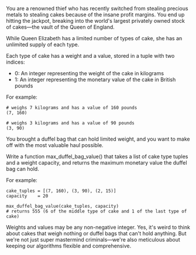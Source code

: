You are a renowned thief who has recently switched from stealing precious metals
to stealing cakes because of the insane profit margins. You end up hitting the
jackpot, breaking into the world's largest privately owned stock of cakes—the
vault of the Queen of England. 


While Queen Elizabeth has a limited number of types of cake, she has an
unlimited supply of each type.

Each type of cake has a weight and a value, stored in a tuple with two indices:

* 0: An integer representing the weight of the cake in kilograms
* 1: An integer representing the monetary value of the cake in British pounds

For example:


```
# weighs 7 kilograms and has a value of 160 pounds
(7, 160)

# weighs 3 kilograms and has a value of 90 pounds
(3, 90)
```

You brought a duffel bag that can hold limited weight, and you want to make off
with the most valuable haul possible.

Write a function max_duffel_bag_value() that takes a list of cake type tuples
and a weight capacity, and returns the maximum monetary value the duffel bag can
hold.

For example: 

```
cake_tuples = [(7, 160), (3, 90), (2, 15)]
capacity    = 20

max_duffel_bag_value(cake_tuples, capacity)
# returns 555 (6 of the middle type of cake and 1 of the last type of cake)
```

Weights and values may be any non-negative integer. Yes, it's weird to think
about cakes that weigh nothing or duffel bags that can't hold anything. But
we're not just super mastermind criminals—we're also meticulous about keeping
our algorithms flexible and comprehensive.
